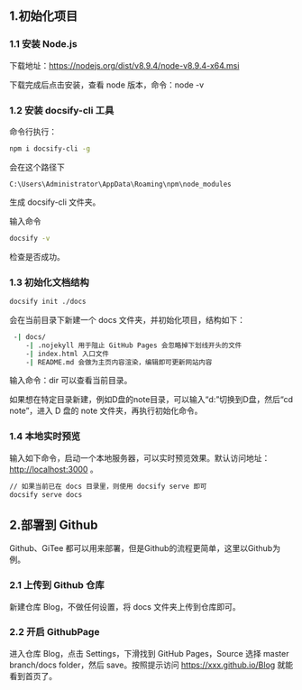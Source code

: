## 1.初始化项目

### 1.1 安装 Node.js

下载地址：https://nodejs.org/dist/v8.9.4/node-v8.9.4-x64.msi

下载完成后点击安装，查看 node 版本，命令：node -v

### 1.2 安装 docsify-cli 工具

命令行执行：

```bash
npm i docsify-cli -g
```

会在这个路径下

 ```
C:\Users\Administrator\AppData\Roaming\npm\node_modules
 ```

生成 docsify-cli 文件夹。

输入命令

```bash
docsify -v
```

检查是否成功。

### 1.3 初始化文档结构

```bash
docsify init ./docs
```

会在当前目录下新建一个 docs 文件夹，并初始化项目，结构如下：

```bash
 -| docs/
    -| .nojekyll 用于阻止 GitHub Pages 会忽略掉下划线开头的文件
    -| index.html 入口文件
    -| README.md 会做为主页内容渲染，编辑即可更新网站内容
```

输入命令：dir 可以查看当前目录。

如果想在特定目录新建，例如D盘的note目录，可以输入“d:”切换到D盘，然后“cd note”，进入 D 盘的 note 文件夹，再执行初始化命令。

### 1.4 本地实时预览

输入如下命令，启动一个本地服务器，可以实时预览效果。默认访问地址：[http://localhost:3000](http://localhost:3000 ) 。

```bash
// 如果当前已在 docs 目录里，则使用 docsify serve 即可
docsify serve docs
```

## 2.部署到 Github

Github、GiTee 都可以用来部署，但是Github的流程更简单，这里以Github为例。

### 2.1 上传到 Github 仓库

新建仓库 Blog，不做任何设置，将 docs 文件夹上传到仓库即可。

### 2.2 开启 GithubPage

进入仓库 Blog，点击 Settings，下滑找到 GitHub Pages，Source 选择 master branch/docs folder，然后 save。按照提示访问  https://xxx.github.io/Blog 就能看到首页了。

